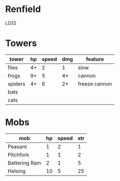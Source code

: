 # Renfield
LD32

# Towers

| tower | hp | speed | dmg | feature |
| ---- | ---- | ---- | ---- | ---- |
| flies | 4+ | 2 | 1 | slow |
| frogs | 9+ | 5 | 4* | cannon |
| spiders | 4+ | 6 | 2* | freeze cannon |
| bats | | | | |
| cats | | | | |

# Mobs

| mob | hp | speed | str |
| ---- | ---- | ---- | ---- |
| Peasant | 1 | 2 | 1 |
| Pitchfork | 1 | 1 | 2 |
| Battering Ram | 2 | 1 | 5 |
| Helsing | 10 | 5 | 25 |

